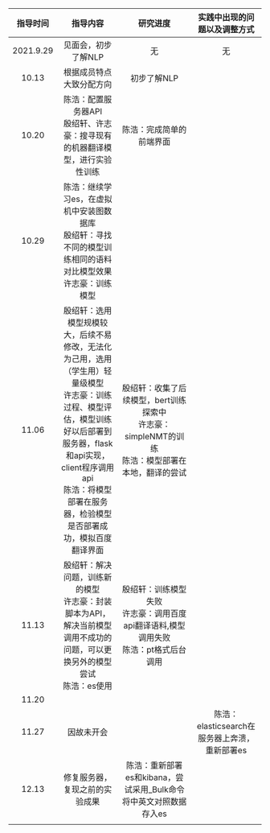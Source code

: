| 指导时间  |                           指导内容                           |                           研究进度                           |         实践中出现的问题以及调整方式          |
| :-------: | :----------------------------------------------------------: | :----------------------------------------------------------: | :-------------------------------------------: |
| 2021.9.29 |                     见面会，初步了解NLP                      |                              无                              |                      无                       |
|   10.13   |                   根据成员特点大致分配方向                   |                         初步了解NLP                          |                                               |
|   10.20   | 陈浩：配置服务器API<br />殷绍轩、许志豪：搜寻现有的机器翻译模型，进行实验性训练 |                   陈浩：完成简单的前端界面                   |                                               |
|   10.29   | 陈浩：继续学习es，在虚拟机中安装图数据库<br />殷绍轩：寻找不同的模型训练相同的语料对比模型效果<br />许志豪：训练模型 |                                                              |                                               |
|   11.06   | 殷绍轩：选用模型规模较大，后续不易修改，无法化为己用，选用（学生用）轻量级模型<br />许志豪：训练过程、模型评估，模型训练好以后部署到服务器，flask和api实现，client程序调用api<br />陈浩：将模型部署在服务器，检验模型是否部署成功，模拟百度翻译界面 | 殷绍轩：收集了后续模型，bert训练探索中<br />许志豪：simpleNMT的训练 <br />陈浩：模型部署在本地，翻译的尝试 |                                               |
|   11.13   | 殷绍轩：解决问题，训练新的模型<br />许志豪：封装脚本为API，解决当前模型调用不成功的问题，可以更换另外的模型尝试<br />陈浩：es使用 | 殷绍轩：训练模型失败<br />许志豪：调用百度api翻译语料,模型调用失败<br />陈浩：pt格式后台调用 |                                               |
|   11.20   |                                                              |                                                              |                                               |
|   11.27   |                          因故未开会                          |                                                              | 陈浩：elasticsearch在服务器上奔溃，重新部署es |
|   12.13   |                修复服务器，复现之前的实验成果                | 陈浩：重新部署es和kibana，尝试采用_Bulk命令将中英文对照数据存入es |                                               |
|           |                                                              |                                                              |                                               |
